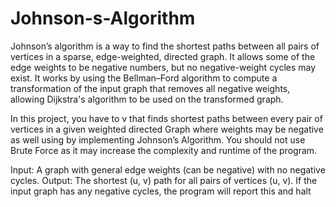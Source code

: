 # Johnson-s-Algorithm
Johnson’s algorithm is a way to find the shortest paths between all pairs of vertices in
a sparse, edge-weighted, directed graph. It allows some of the edge weights to be negative
numbers, but no negative-weight cycles may exist. It works by using the Bellman–Ford
algorithm to compute a transformation of the input graph that removes all negative weights,
allowing Dijkstra's algorithm to be used on the transformed graph.

In this project, you have to v that finds shortest paths between every pair of vertices in a
given weighted directed Graph where weights may be negative as well using by
implementing Johnson’s Algorithm. You should not use Brute Force as it may increase the
complexity and runtime of the program.

Input:
A graph with general edge weights (can be negative) with no negative cycles.
Output:
The shortest (u, v) path for all pairs of vertices (u, v). If the input graph has any negative
cycles, the program will report this and halt
